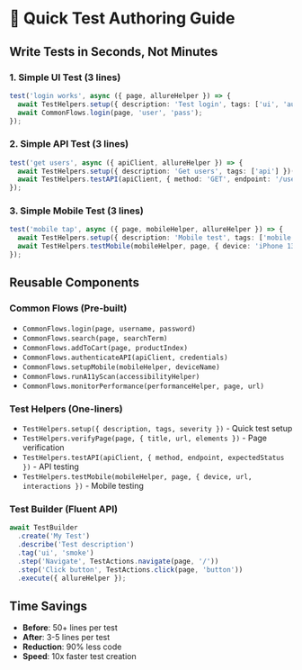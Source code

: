 # 🚀 Quick Test Authoring Guide

## Write Tests in Seconds, Not Minutes

### 1. Simple UI Test (3 lines)
```typescript
test('login works', async ({ page, allureHelper }) => {
  await TestHelpers.setup({ description: 'Test login', tags: ['ui', 'auth'] })(allureHelper);
  await CommonFlows.login(page, 'user', 'pass');
});
```

### 2. Simple API Test (3 lines)
```typescript
test('get users', async ({ apiClient, allureHelper }) => {
  await TestHelpers.setup({ description: 'Get users', tags: ['api'] })(allureHelper);
  await TestHelpers.testAPI(apiClient, { method: 'GET', endpoint: '/users', expectedStatus: 200 });
});
```

### 3. Simple Mobile Test (3 lines)
```typescript
test('mobile tap', async ({ page, mobileHelper, allureHelper }) => {
  await TestHelpers.setup({ description: 'Mobile test', tags: ['mobile'] })(allureHelper);
  await TestHelpers.testMobile(mobileHelper, page, { device: 'iPhone 13', url: 'https://example.com' });
});
```

## Reusable Components

### Common Flows (Pre-built)
- `CommonFlows.login(page, username, password)`
- `CommonFlows.search(page, searchTerm)`
- `CommonFlows.addToCart(page, productIndex)`
- `CommonFlows.authenticateAPI(apiClient, credentials)`
- `CommonFlows.setupMobile(mobileHelper, deviceName)`
- `CommonFlows.runA11yScan(accessibilityHelper)`
- `CommonFlows.monitorPerformance(performanceHelper, page, url)`

### Test Helpers (One-liners)
- `TestHelpers.setup({ description, tags, severity })` - Quick test setup
- `TestHelpers.verifyPage(page, { title, url, elements })` - Page verification
- `TestHelpers.testAPI(apiClient, { method, endpoint, expectedStatus })` - API testing
- `TestHelpers.testMobile(mobileHelper, page, { device, url, interactions })` - Mobile testing

### Test Builder (Fluent API)
```typescript
await TestBuilder
  .create('My Test')
  .describe('Test description')
  .tag('ui', 'smoke')
  .step('Navigate', TestActions.navigate(page, '/'))
  .step('Click button', TestActions.click(page, 'button'))
  .execute({ allureHelper });
```

## Time Savings
- **Before**: 50+ lines per test
- **After**: 3-5 lines per test
- **Reduction**: 90% less code
- **Speed**: 10x faster test creation